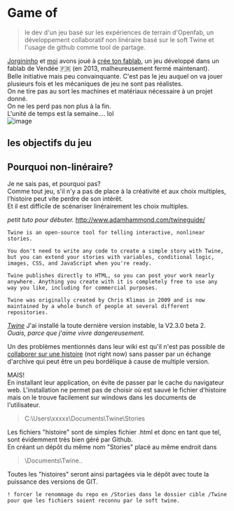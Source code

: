 # Game of
>le dev d'un jeu basé sur les expériences de terrain d'Openfab, un développement collaboratif non linéraire basé sur le soft Twine et l'usage de github comme tool de partage.


[Jorgininho](https://github.com/Jorgininho) et [moi](https://github.com/nicolasdb) avons joué à [crée ton fablab](https://meditmoiunfablab.wordpress.com/2013/03/10/cree-ton-fablab-le-jeu-a-imprimer/), un jeu développé dans un fablab de Vendée 🇫🇷 (en 2013, malheureusement fermé maintenant).  
Belle initiative mais peu convainquante. C'est pas le jeu auquel on va jouer plusieurs fois et les mécaniques de jeu ne sont pas réalistes.   
On ne tire pas au sort les machines et matériaux nécessaire à un projet donné.  
On ne les perd pas non plus à la fin.  
L'unité de temps est la semaine.... lol   
![image](https://user-images.githubusercontent.com/12049360/53304256-46b25e80-3873-11e9-9139-e3759bab715b.png)

## les objectifs du jeu




## Pourquoi non-linéraire?
Je ne sais pas, et pourquoi pas?  
Comme tout jeu, s'il n'y a pas de place à la créativité et aux choix multiples, l'histoire peut vite perdre de son intérêt.  
Et il est difficile de scénariser linérairement les choix multiples.   

_petit tuto pour débuter._ http://www.adamhammond.com/twineguide/

```
Twine is an open-source tool for telling interactive, nonlinear stories.

You don't need to write any code to create a simple story with Twine, but you can extend your stories with variables, conditional logic, images, CSS, and JavaScript when you're ready.

Twine publishes directly to HTML, so you can post your work nearly anywhere. Anything you create with it is completely free to use any way you like, including for commercial purposes.

Twine was originally created by Chris Klimas in 2009 and is now maintained by a whole bunch of people at several different repositories.

```
[_Twine_](https://twinery.org/)
J'ai installé la toute dernière version instable, la V2.3.0 beta 2.  
_Ouais, parce que j'aime vivre dangereusement._

Un des problèmes mentionnés dans leur wiki est qu'il n'est pas possible de [collaborer sur une histoire](http://twinery.org/wiki/twine2:collaborate_with_someone_else) (not right now) sans passer par un échange d'archive qui peut être un peu bordélique à cause de multiple version.  

MAIS!   
En installant leur application, on évite de passer par le cache du navigateur web.
L'installation ne permet pas de choisir où est sauvé le fichier d'histoire mais on le trouve facilement sur windows dans les documents de l'utilisateur.
>C:\Users\xxxxx\Documents\Twine\Stories

Les fichiers "histoire" sont de simples fichier .html et donc en tant que tel, sont évidemment très bien géré par Github.  
En créant un dépôt du même nom "Stories" placé au même endroit dans  
> \Documents\Twine\..

Toutes les "histoires" seront ainsi partagées via le dépôt avec toute la puissance des versions de GIT.

```
! forcer le renommage du repo en /Stories dans le dossier cible /Twine
pour que les fichiers soient reconnu par le soft twine.
```
